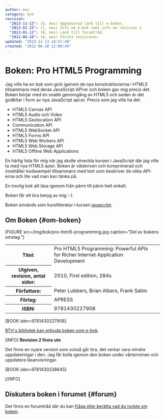 ```yaml
---
author: mos
category: bok
revision:
  "2013-11-13": (D, mos) Uppdaterad länk till e-boken.
  "2013-01-25": (C, mos) Info om e-bok samt info om revision 2.
  "2013-01-12": (B, mos) Länk till forumtråd.
  "2012-06-28": (A, mos) Första revisionen.
updated: "2013-11-13 18:57:48"
created: "2012-06-28 12:00:49"
...
```

Boken: Pro HTML5 Programming
==================================

Jag ville ha en bok som gick igenom de nya konstruktionerna i HTML5 tillsammans med deras JavaScript API:er och boken gav mig precis det. Boken börjar med en snabb genomgång av HTML5 och sedan är det godbitar i form av nya JavaScript api:er. Precis som jag ville ha det.

<!--more-->

* HTML5 Canvas API
* HTML5 Audio och Video
* HTML5 Geolocation API
* Communication API
* HTML5 WebSocket API
* HTML5 Forms API
* HTML5 Web Workers API
* HTML5 Web Storage API
* HTML5 Offline Web Applications

En härlig lista för mig när jag skulle utveckla kursen i JavaScript där jag ville ta med nya HTML5 apier. Boken är välskriven och komprimerad och innehåller kodexempel tillsammans med text som beskriver de olika API-erna och lite vad man kan tänka på. 

En trevlig bok att läsa igenom från pärm till pärm helt enkelt.

Boken får ett bra betyg av mig :-).

Boken används som kurslitteratur i kursen [javascript](javascript).



Om Boken {#om-boken}
--------------------

[FIGURE src=/img/bok/pro-html5-programming.jpg caption="Del av bokens omslag."]

<table>
<tr><th>Titel:</th><td>Pro HTML5 Programming: Powerful APIs for Richer Internet Application Development<td></tr>
<tr><th>Utgiven, revision, antal sidor:</th><td>2010, First edition, 284s<td></tr>
<tr><th>Författare:</th><td>Peter Lubbers, Brian Albers, Frank Salim<td></tr>
<tr><th>Förlag:</th><td>APRESS<td></tr>
<tr><th>ISBN:</th><td>9781430227908<td></tr>
</table>

[BOOK isbn=9781430227908]

[BTH´s bibliotek kan erbjuda boken som e-bok](http://proquest.safaribooksonline.com.miman.bib.bth.se/book/programming/9781430238645/firstchapter).

[INFO]
**Revision 2 finns ute**

Det finns en nyare version som också går bra, det verkar vara mindre uppdateringar i den. Jag får kolla igenom den boken under vårterminen och uppdatera läsanvisningar.

[BOOK isbn=9781430238645]

[/INFO]



Diskutera boken i forumet {#forum}
----------------------------------

Det finns en forumtråd där du kan [fråga eller berätta vad du tyckte om boken](f/5348).
